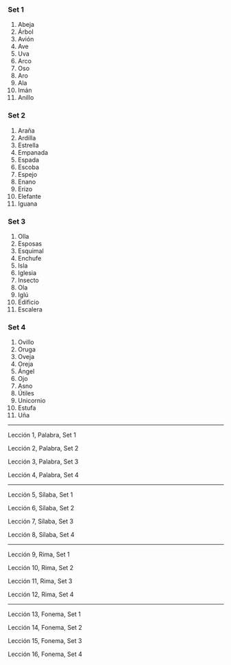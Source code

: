 ### Set 1
1. Abeja
2. Árbol
3. Avión
4. Ave
5. Uva
6. Arco
7. Oso
8. Aro
9. Ala
10. Imán
11. Anillo

### Set 2
1. Araña
2. Ardilla
3. Estrella
4. Empanada
5. Espada
6. Escoba
7. Espejo
8. Enano
9. Erizo
10. Elefante
11. Iguana

### Set 3
1. Olla
2. Esposas
3. Esquimal
4. Enchufe
5. Isla
6. Iglesia
7. Insecto
8. Ola
9. Iglú
10. Edificio
11. Escalera

### Set 4
1. Ovillo
2. Oruga
3. Oveja
4. Oreja
5. Ángel
6. Ojo
7. Asno
8. Útiles
9. Unicornio
10. Estufa
11. Uña

---

Lección 1, Palabra, Set 1

Lección 2, Palabra, Set 2

Lección 3, Palabra, Set 3

Lección 4, Palabra, Set 4

---

Lección 5, Sílaba, Set 1

Lección 6, Sílaba, Set 2

Lección 7, Sílaba, Set 3

Lección 8, Sílaba, Set 4

---

Lección 9, Rima, Set 1

Lección 10, Rima, Set 2

Lección 11, Rima, Set 3

Lección 12, Rima, Set 4

---

Lección 13, Fonema, Set 1

Lección 14, Fonema, Set 2

Lección 15, Fonema, Set 3

Lección 16, Fonema, Set 4

